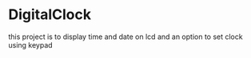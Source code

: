 # DigitalClock
 this project is to display time and date on lcd and an option to set clock using keypad

